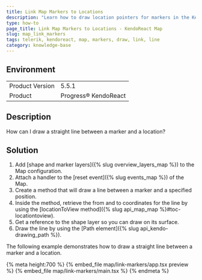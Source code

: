 ```yaml
---
title: Link Map Markers to Locations
description: "Learn how to draw location pointers for markers in the KendoReact Map."
type: how-to
page_title: Link Map Markers to Locations - KendoReact Map
slug: map_link_markers
tags: telerik, kendoreact, map, markers, draw, link, line
category: knowledge-base
---
```


## Environment

<table>
    <tbody>
	    <tr>
	    	<td>Product Version</td>
	    	<td>5.5.1</td>
	    </tr>
	    <tr>
	    	<td>Product</td>
	    	<td>Progress® KendoReact</td>
	    </tr>
    </tbody>
</table>

## Description

How can I draw a straight line between a marker and a location?

## Solution

1. Add [shape and marker layers]({% slug overview_layers_map %}) to the Map configuration.
1. Attach a handler to the [reset event]({% slug events_map %}) of the Map.
1. Create a method that will draw a line between a marker and a specified position.
1. Inside the method, retrieve the from and to coordinates for the line by using the [locationToView method]({% slug api_map_map %}#toc-locationtoview).
1. Get a reference to the shape layer so you can draw on its surface.
1. Draw the line by using the [Path element]({% slug api_kendo-drawing_path %}).

The following example demonstrates how to draw a straight line between a marker and a location.

{% meta height:700 %}
{% embed_file map/link-markers/app.tsx preview %}
{% embed_file map/link-markers/main.tsx %}
{% endmeta %}
